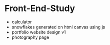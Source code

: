 # Front-End-Study
- calculator
- snowflakes generated on html canvas using js
- portfolio website design v1
- photography page
